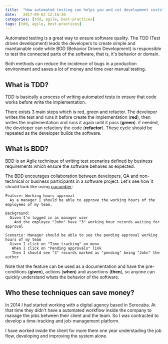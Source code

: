 ```yaml
---
title:  "How automated testing can helps you and cut development costs"
date:   2017-09-02 12:16:30
categories: [tdd, agile, best-practices]
tags: [tdd, agile, best-practices]
---
```

Automated testing is a great way to ensure software quality. The TDD (Test driven development) leads the developers to create simple and maintainable code while BDD (Behavior Driven Development) is responsible to test the connected parts of the software, that is, it's behavior or domain.

Both methods can reduce the incidence of bugs in a production environment and saves a lot of money and time over manual testing.

## What is TDD?

TDD is basically a process of writing automated tests to ensure that code works before write the implementation.

There exists 3 main steps which is red, green and refactor. The developer writes the test and runs it before create the implementation (**red**), then writes the implementation and runs it again until it pass (**green**). if needed, the developer can refactory the code (**refactor**). These cycle should be repeated as the developer builds the software.

## What is BDD?

BDD is an Agile technique of writing test scenarios defined by business requirements which ensure the software behaves as expected.

The BDD encourages collaboration between developers, QA and non-technical or business participants in a software project. Let's see how it should look like using [cucumber](https://github.com/cucumber/cucumber-ruby):

```cucumber
Feature: Working hours approval
  As a manager I should be able to approve the working hours of the employees of my team.

Background:
  Given I'm logged in as manager user
    And the employee "John" have "3" working hour records waiting for approval

Scenario: Manager should be able to see the pending approval working hours of my team
  Given I click on "Time tracking" on menu
   When I click on "Pending approvals" link
   Then I should see "3" records marked as "pending" being "John" the author
```

Note that the feature can be used as a documentation and have the pre-conditions (**given**), actions (**when**) and assertions (**then**), so anyone can quickly understand whats the behavior of the software.

## Who these techniques can save money?

In 2014 I had started working with a digital agency based in Sorocaba. At that time they didn't have a automated workflow inside the company to manage the jobs between their client and the team. So I was contracted to develop a time-tracking and job-management platform.

I have worked inside the client for more them one year understading the job flow, developing and improving the system alone.